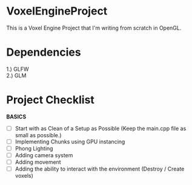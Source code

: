 # VoxelEngineProject

This is a Voxel Engine Project that I'm writing from scratch in OpenGL.

# Dependencies
1.) GLFW\
2.) GLM

# Project Checklist
  **BASICS**
- [ ] Start with as Clean of a Setup as Possible (Keep the main.cpp file as small as possible.)
- [ ] Implementing Chunks using GPU instancing
- [ ] Phong Lighting
- [ ] Adding camera system
- [ ] Adding movement
- [ ] Adding the ability to interact with the environment (Destroy / Create voxels)
